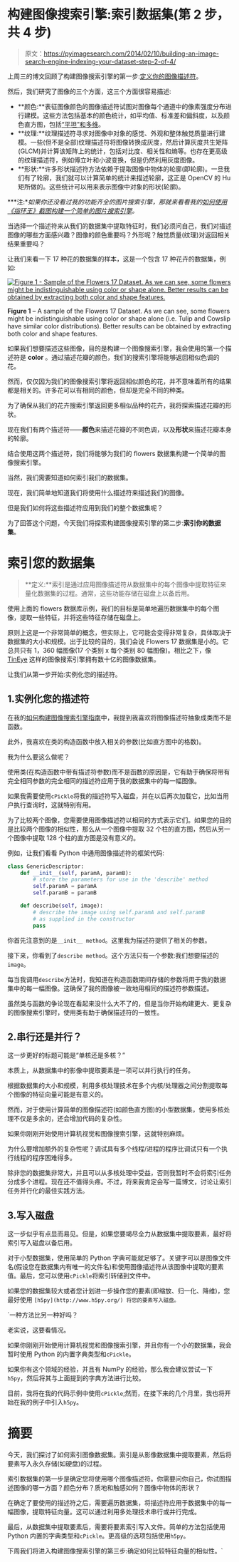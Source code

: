 # 构建图像搜索引擎:索引数据集(第 2 步，共 4 步)

> 原文：<https://pyimagesearch.com/2014/02/10/building-an-image-search-engine-indexing-your-dataset-step-2-of-4/>

上周三的博文回顾了构建图像搜索引擎的第一步:[定义你的图像描述符](https://pyimagesearch.com/2014/01/29/building-an-image-search-engine-defining-your-image-descriptor-step-1-of-4/)。

然后，我们研究了图像的三个方面，这三个方面很容易描述:

*   **颜色:**表征图像颜色的图像描述符试图对图像每个通道中的像素强度分布进行建模。这些方法包括基本的颜色统计，如平均值、标准差和偏斜度，以及颜色直方图，包括[“平坦”和多维](https://pyimagesearch.com/2014/01/22/clever-girl-a-guide-to-utilizing-color-histograms-for-computer-vision-and-image-search-engines/ "Clever Girl: A Guide to Utilizing Color Histograms for Computer Vision and Image Search Engines")。
*   **纹理:**纹理描述符寻求对图像中对象的感觉、外观和整体触觉质量进行建模。一些(但不是全部)纹理描述符将图像转换成灰度，然后计算灰度共生矩阵(GLCM)并计算该矩阵上的统计，包括对比度、相关性和熵等。也存在更高级的纹理描述符，例如傅立叶和小波变换，但是仍然利用灰度图像。
*   **形状:**许多形状描述符方法依赖于提取图像中物体的轮廓(即轮廓)。一旦我们有了轮廓，我们就可以计算简单的统计来描述轮廓，这正是 OpenCV 的 Hu 矩所做的。这些统计可以用来表示图像中对象的形状(轮廓)。

***注:**如果你还没看过我的功能齐全的图片搜索引擎，那就来看看我的[如何使用《指环王》截图构建一个简单的图片搜索引擎](https://pyimagesearch.com/2014/01/27/hobbits-and-histograms-a-how-to-guide-to-building-your-first-image-search-engine-in-python/)。*

当选择一个描述符来从我们的数据集中提取特征时，我们必须问自己，我们对描述图像的哪些方面感兴趣？图像的颜色重要吗？外形呢？触觉质量(纹理)对返回相关结果重要吗？

让我们来看一下 17 种花的数据集的样本，这是一个包含 17 种花卉的数据集，例如:

[![Figure 1 - Sample of the Flowers 17 Dataset. As we can see, some flowers might be indistinguishable using color or shape alone. Better results can be obtained by extracting both color and shape features.](img/c3179ffde9a8bd4307846b9a1b41681b.png)](https://pyimagesearch.com/wp-content/uploads/2014/01/flowers17sample.jpg)

**Figure 1** – A sample of the Flowers 17 Dataset. As we can see, some flowers might be indistinguishable using color or shape alone (i.e. Tulip and Cowslip have similar color distributions). Better results can be obtained by extracting both color and shape features.

如果我们想要描述这些图像，目的是构建一个图像搜索引擎，我会使用的第一个描述符是 **color** 。通过描述花瓣的颜色，我们的搜索引擎将能够返回相似色调的花。

然而，仅仅因为我们的图像搜索引擎将返回相似颜色的花，并不意味着所有的结果都是相关的。许多花可以有相同的颜色，但却是完全不同的种类。

为了确保从我们的花卉搜索引擎返回更多相似品种的花卉，我将探索描述花瓣的形状。

现在我们有两个描述符——**颜色**来描述花瓣的不同色调，以及**形状**来描述花瓣本身的轮廓。

结合使用这两个描述符，我们将能够为我们的 flowers 数据集构建一个简单的图像搜索引擎。

当然，我们需要知道如何索引我们的数据集。

现在，我们简单地知道我们将使用什么描述符来描述我们的图像。

但是我们如何将这些描述符应用到我们的整个数据集呢？

为了回答这个问题，今天我们将探索构建图像搜索引擎的第二步:**索引你的数据集**。

# 索引您的数据集

> **定义:**索引是通过应用图像描述符从数据集中的每个图像中提取特征来量化数据集的过程。通常，这些功能存储在磁盘上以备后用。

使用上面的 flowers 数据库示例，我们的目标是简单地遍历数据集中的每个图像，提取一些特征，并将这些特征存储在磁盘上。

原则上这是一个非常简单的概念，但实际上，它可能会变得非常复杂，具体取决于数据集的大小和规模。出于比较的目的，我们会说 Flowers 17 数据集是小的。它总共只有 1，360 幅图像(17 个类别 x 每个类别 80 幅图像)。相比之下，像 [TinEye](http://www.tineye.com/) 这样的图像搜索引擎拥有数十亿的图像数据集。

让我们从第一步开始:实例化您的描述符。

## 1.实例化您的描述符

在我的[如何构建图像搜索引擎指南](https://pyimagesearch.com/2014/01/27/hobbits-and-histograms-a-how-to-guide-to-building-your-first-image-search-engine-in-python/)中，我提到我喜欢将图像描述符抽象成类而不是函数。

此外，我喜欢在类的构造函数中放入相关的参数(比如直方图中的格数)。

我为什么要这么做呢？

使用类(在构造函数中带有描述符参数)而不是函数的原因是，它有助于确保将带有完全相同参数的完全相同的描述符应用于我的数据集中的每一幅图像。

如果我需要使用`cPickle`将我的描述符写入磁盘，并在以后再次加载它，比如当用户执行查询时，这就特别有用。

为了比较两个图像，您需要使用图像描述符以相同的方式表示它们。如果您的目的是比较两个图像的相似性，那么从一个图像中提取 32 个柱的直方图，然后从另一个图像中提取 128 个柱的直方图是没有意义的。

例如，让我们看看 Python 中通用图像描述符的框架代码:

```py
class GenericDescriptor:
	def __init__(self, paramA, paramB):
		# store the parameters for use in the 'describe' method
		self.paramA = paramA
		self.paramB = paramB

	def describe(self, image):
		# describe the image using self.paramA and self.paramB
		# as supplied in the constructor
		pass

```

你首先注意到的是`__init__ method`。这里我为描述符提供了相关的参数。

接下来，你看到了`describe method`。这个方法只有一个参数:我们想要描述的`image`。

每当我调用`describe`方法时，我知道在构造函数期间存储的参数将用于我的数据集中的每一幅图像。这确保了我的图像被一致地用相同的描述符参数描述。

虽然类与函数的争论现在看起来没什么大不了的，但是当你开始构建更大、更复杂的图像搜索引擎时，使用类有助于确保描述符的一致性。

## 2.串行还是并行？

这一步更好的标题可能是“单核还是多核？”

本质上，从数据集中的影像中提取要素是一项可以并行执行的任务。

根据数据集的大小和规模，利用多核处理技术在多个内核/处理器之间分割提取每个图像的特征向量可能是有意义的。

然而，对于使用计算简单的图像描述符(如颜色直方图)的小型数据集，使用多核处理不仅是多余的，还会增加代码的复杂性。

如果你刚刚开始使用计算机视觉和图像搜索引擎，这就特别麻烦。

为什么要增加额外的复杂性呢？调试具有多个线程/进程的程序比调试只有一个执行线程的程序困难得多。

除非您的数据集非常大，并且可以从多核处理中受益，否则我暂时不会将索引任务分成多个进程。现在还不值得头疼。不过，将来我肯定会写一篇博文，讨论让索引任务并行化的最佳实践方法。

## 3.写入磁盘

这一步似乎有点显而易见。但是，如果您要竭尽全力从数据集中提取要素，最好将索引写入磁盘以备后用。

对于小型数据集，使用简单的 Python 字典可能就足够了。关键字可以是图像文件名(假设您在数据集内有唯一的文件名)和使用图像描述符从该图像中提取的要素值。最后，您可以使用`cPickle`将索引转储到文件中。

如果您的数据集较大或者您计划进一步操作您的要素(即缩放、归一化、降维)，您最好使用 `[h5py](http://www.h5py.org/) 将您的要素写入磁盘。`

 `一种方法比另一种好吗？

老实说，这要看情况。

如果你刚刚开始使用计算机视觉和图像搜索引擎，并且你有一个小的数据集，我会暂时使用 Python 的内置字典类型和`cPickle`。

如果你有这个领域的经验，并且有 NumPy 的经验，那么我会建议尝试一下`h5py`，然后将其与上面提到的字典方法进行比较。

目前，我将在我的代码示例中使用`cPickle`;然而，在接下来的几个月里，我也将开始在我的例子中引入`h5py`。

# 摘要

今天，我们探讨了如何索引图像数据集。索引是从影像数据集中提取要素，然后将要素写入永久存储(如硬盘)的过程。

索引数据集的第一步是确定您将使用哪个图像描述符。你需要问你自己，你试图描述图像的哪一方面？颜色分布？质地和触感如何？图像中物体的形状？

在确定了要使用的描述符之后，需要遍历数据集，将描述符应用于数据集中的每一幅图像，提取特征向量。这可以通过利用多处理技术串行或并行完成。

最后，从数据集中提取要素后，需要将要素索引写入文件。简单的方法包括使用 Python 内置的字典类型和`cPickle`。更高级的选项包括使用`h5py`。

下周我们将进入构建图像搜索引擎的第三步:确定如何比较特征向量的相似性。`